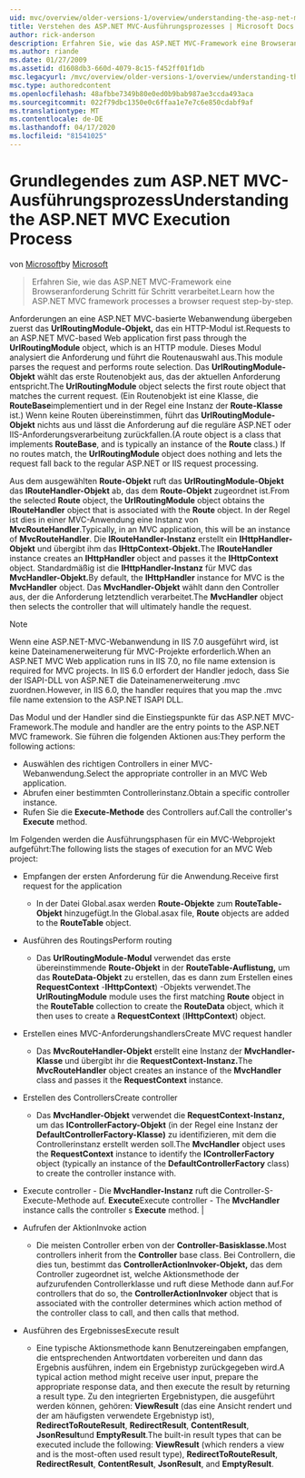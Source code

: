 ```yaml
---
uid: mvc/overview/older-versions-1/overview/understanding-the-asp-net-mvc-execution-process
title: Verstehen des ASP.NET MVC-Ausführungsprozesses | Microsoft Docs
author: rick-anderson
description: Erfahren Sie, wie das ASP.NET MVC-Framework eine Browseranforderung Schritt für Schritt verarbeitet.
ms.author: riande
ms.date: 01/27/2009
ms.assetid: d1608db3-660d-4079-8c15-f452ff01f1db
msc.legacyurl: /mvc/overview/older-versions-1/overview/understanding-the-asp-net-mvc-execution-process
msc.type: authoredcontent
ms.openlocfilehash: 48afbbe7349b80e0ed0b9bab987ae3ccda493aca
ms.sourcegitcommit: 022f79dbc1350e0c6ffaa1e7e7c6e850cdabf9af
ms.translationtype: MT
ms.contentlocale: de-DE
ms.lasthandoff: 04/17/2020
ms.locfileid: "81541025"
---
```

# <a name="understanding-the-aspnet-mvc-execution-process"></a><span data-ttu-id="3c8ff-103">Grundlegendes zum ASP.NET MVC-Ausführungsprozess</span><span class="sxs-lookup"><span data-stu-id="3c8ff-103">Understanding the ASP.NET MVC Execution Process</span></span>

<span data-ttu-id="3c8ff-104">von [Microsoft](https://github.com/microsoft)</span><span class="sxs-lookup"><span data-stu-id="3c8ff-104">by [Microsoft](https://github.com/microsoft)</span></span>

> <span data-ttu-id="3c8ff-105">Erfahren Sie, wie das ASP.NET MVC-Framework eine Browseranforderung Schritt für Schritt verarbeitet.</span><span class="sxs-lookup"><span data-stu-id="3c8ff-105">Learn how the ASP.NET MVC framework processes a browser request step-by-step.</span></span>

<span data-ttu-id="3c8ff-106">Anforderungen an eine ASP.NET MVC-basierte Webanwendung übergeben zuerst das **UrlRoutingModule-Objekt,** das ein HTTP-Modul ist.</span><span class="sxs-lookup"><span data-stu-id="3c8ff-106">Requests to an ASP.NET MVC-based Web application first pass through the **UrlRoutingModule** object, which is an HTTP module.</span></span> <span data-ttu-id="3c8ff-107">Dieses Modul analysiert die Anforderung und führt die Routenauswahl aus.</span><span class="sxs-lookup"><span data-stu-id="3c8ff-107">This module parses the request and performs route selection.</span></span> <span data-ttu-id="3c8ff-108">Das **UrlRoutingModule-Objekt** wählt das erste Routenobjekt aus, das der aktuellen Anforderung entspricht.</span><span class="sxs-lookup"><span data-stu-id="3c8ff-108">The **UrlRoutingModule** object selects the first route object that matches the current request.</span></span> <span data-ttu-id="3c8ff-109">(Ein Routenobjekt ist eine Klasse, die **RouteBase**implementiert und in der Regel eine Instanz der **Route-Klasse** ist.) Wenn keine Routen übereinstimmen, führt das **UrlRoutingModule-Objekt** nichts aus und lässt die Anforderung auf die reguläre ASP.NET oder IIS-Anforderungsverarbeitung zurückfallen.</span><span class="sxs-lookup"><span data-stu-id="3c8ff-109">(A route object is a class that implements **RouteBase**, and is typically an instance of the **Route** class.) If no routes match, the **UrlRoutingModule** object does nothing and lets the request fall back to the regular ASP.NET or IIS request processing.</span></span>

<span data-ttu-id="3c8ff-110">Aus dem ausgewählten **Route-Objekt** ruft das **UrlRoutingModule-Objekt** das **IRouteHandler-Objekt** ab, das dem **Route-Objekt** zugeordnet ist.</span><span class="sxs-lookup"><span data-stu-id="3c8ff-110">From the selected **Route** object, the **UrlRoutingModule** object obtains the **IRouteHandler** object that is associated with the **Route** object.</span></span> <span data-ttu-id="3c8ff-111">In der Regel ist dies in einer MVC-Anwendung eine Instanz von **MvcRouteHandler**.</span><span class="sxs-lookup"><span data-stu-id="3c8ff-111">Typically, in an MVC application, this will be an instance of **MvcRouteHandler**.</span></span> <span data-ttu-id="3c8ff-112">Die **IRouteHandler-Instanz** erstellt ein **IHttpHandler-Objekt** und übergibt ihm das **IHttpContext-Objekt.**</span><span class="sxs-lookup"><span data-stu-id="3c8ff-112">The **IRouteHandler** instance creates an **IHttpHandler** object and passes it the **IHttpContext** object.</span></span> <span data-ttu-id="3c8ff-113">Standardmäßig ist die **IHttpHandler-Instanz** für MVC das **MvcHandler-Objekt.**</span><span class="sxs-lookup"><span data-stu-id="3c8ff-113">By default, the **IHttpHandler** instance for MVC is the **MvcHandler** object.</span></span> <span data-ttu-id="3c8ff-114">Das **MvcHandler-Objekt** wählt dann den Controller aus, der die Anforderung letztendlich verarbeitet.</span><span class="sxs-lookup"><span data-stu-id="3c8ff-114">The **MvcHandler** object then selects the controller that will ultimately handle the request.</span></span>

> [!NOTE]
> <span data-ttu-id="3c8ff-115">Wenn eine ASP.NET-MVC-Webanwendung in IIS 7.0 ausgeführt wird, ist keine Dateinamenerweiterung für MVC-Projekte erforderlich.</span><span class="sxs-lookup"><span data-stu-id="3c8ff-115">When an ASP.NET MVC Web application runs in IIS 7.0, no file name extension is required for MVC projects.</span></span> <span data-ttu-id="3c8ff-116">In IIS 6.0 erfordert der Handler jedoch, dass Sie der ISAPI-DLL von ASP.NET die Dateinamenerweiterung .mvc zuordnen.</span><span class="sxs-lookup"><span data-stu-id="3c8ff-116">However, in IIS 6.0, the handler requires that you map the .mvc file name extension to the ASP.NET ISAPI DLL.</span></span>

<span data-ttu-id="3c8ff-117">Das Modul und der Handler sind die Einstiegspunkte für das ASP.NET MVC-Framework.</span><span class="sxs-lookup"><span data-stu-id="3c8ff-117">The module and handler are the entry points to the ASP.NET MVC framework.</span></span> <span data-ttu-id="3c8ff-118">Sie führen die folgenden Aktionen aus:</span><span class="sxs-lookup"><span data-stu-id="3c8ff-118">They perform the following actions:</span></span>

- <span data-ttu-id="3c8ff-119">Auswählen des richtigen Controllers in einer MVC-Webanwendung.</span><span class="sxs-lookup"><span data-stu-id="3c8ff-119">Select the appropriate controller in an MVC Web application.</span></span>
- <span data-ttu-id="3c8ff-120">Abrufen einer bestimmten Controllerinstanz.</span><span class="sxs-lookup"><span data-stu-id="3c8ff-120">Obtain a specific controller instance.</span></span>
- <span data-ttu-id="3c8ff-121">Rufen Sie die **Execute-Methode** des Controllers auf.</span><span class="sxs-lookup"><span data-stu-id="3c8ff-121">Call the controller's **Execute** method.</span></span>

<span data-ttu-id="3c8ff-122">Im Folgenden werden die Ausführungsphasen für ein MVC-Webprojekt aufgeführt:</span><span class="sxs-lookup"><span data-stu-id="3c8ff-122">The following lists the stages of execution for an MVC Web project:</span></span>

- <span data-ttu-id="3c8ff-123">Empfangen der ersten Anforderung für die Anwendung.</span><span class="sxs-lookup"><span data-stu-id="3c8ff-123">Receive first request for the application</span></span> 

    - <span data-ttu-id="3c8ff-124">In der Datei Global.asax werden **Route-Objekte** zum **RouteTable-Objekt** hinzugefügt.</span><span class="sxs-lookup"><span data-stu-id="3c8ff-124">In the Global.asax file, **Route** objects are added to the **RouteTable** object.</span></span>
- <span data-ttu-id="3c8ff-125">Ausführen des Routings</span><span class="sxs-lookup"><span data-stu-id="3c8ff-125">Perform routing</span></span> 

    - <span data-ttu-id="3c8ff-126">Das **UrlRoutingModule-Modul** verwendet das erste übereinstimmende **Route-Objekt** in der **RouteTable-Auflistung,** um das **RouteData-Objekt** zu erstellen, das es dann zum Erstellen eines **RequestContext** -**IHttpContext**) -Objekts verwendet.</span><span class="sxs-lookup"><span data-stu-id="3c8ff-126">The **UrlRoutingModule** module uses the first matching **Route** object in the **RouteTable** collection to create the **RouteData** object, which it then uses to create a **RequestContext** (**IHttpContext**) object.</span></span>
- <span data-ttu-id="3c8ff-127">Erstellen eines MVC-Anforderungshandlers</span><span class="sxs-lookup"><span data-stu-id="3c8ff-127">Create MVC request handler</span></span> 

    - <span data-ttu-id="3c8ff-128">Das **MvcRouteHandler-Objekt** erstellt eine Instanz der **MvcHandler-Klasse** und übergibt ihr die **RequestContext-Instanz.**</span><span class="sxs-lookup"><span data-stu-id="3c8ff-128">The **MvcRouteHandler** object creates an instance of the **MvcHandler** class and passes it the **RequestContext** instance.</span></span>
- <span data-ttu-id="3c8ff-129">Erstellen des Controllers</span><span class="sxs-lookup"><span data-stu-id="3c8ff-129">Create controller</span></span> 

    - <span data-ttu-id="3c8ff-130">Das **MvcHandler-Objekt** verwendet die **RequestContext-Instanz,** um das **IControllerFactory-Objekt** (in der Regel eine Instanz der **DefaultControllerFactory-Klasse)** zu identifizieren, mit dem die Controllerinstanz erstellt werden soll.</span><span class="sxs-lookup"><span data-stu-id="3c8ff-130">The **MvcHandler** object uses the **RequestContext** instance to identify the **IControllerFactory** object (typically an instance of the **DefaultControllerFactory** class) to create the controller instance with.</span></span>
- <span data-ttu-id="3c8ff-131">Execute controller - Die **MvcHandler-Instanz** ruft die Controller-S-Execute-Methode auf. **Execute**</span><span class="sxs-lookup"><span data-stu-id="3c8ff-131">Execute controller - The **MvcHandler** instance calls the controller s **Execute** method.</span></span> |
- <span data-ttu-id="3c8ff-132">Aufrufen der Aktion</span><span class="sxs-lookup"><span data-stu-id="3c8ff-132">Invoke action</span></span> 

    - <span data-ttu-id="3c8ff-133">Die meisten Controller erben von der **Controller-Basisklasse.**</span><span class="sxs-lookup"><span data-stu-id="3c8ff-133">Most controllers inherit from the **Controller** base class.</span></span> <span data-ttu-id="3c8ff-134">Bei Controllern, die dies tun, bestimmt das **ControllerActionInvoker-Objekt,** das dem Controller zugeordnet ist, welche Aktionsmethode der aufzurufenden Controllerklasse und ruft diese Methode dann auf.</span><span class="sxs-lookup"><span data-stu-id="3c8ff-134">For controllers that do so, the **ControllerActionInvoker** object that is associated with the controller determines which action method of the controller class to call, and then calls that method.</span></span>
- <span data-ttu-id="3c8ff-135">Ausführen des Ergebnisses</span><span class="sxs-lookup"><span data-stu-id="3c8ff-135">Execute result</span></span> 

    - <span data-ttu-id="3c8ff-136">Eine typische Aktionsmethode kann Benutzereingaben empfangen, die entsprechenden Antwortdaten vorbereiten und dann das Ergebnis ausführen, indem ein Ergebnistyp zurückgegeben wird.</span><span class="sxs-lookup"><span data-stu-id="3c8ff-136">A typical action method might receive user input, prepare the appropriate response data, and then execute the result by returning a result type.</span></span> <span data-ttu-id="3c8ff-137">Zu den integrierten Ergebnistypen, die ausgeführt werden können, gehören: **ViewResult** (das eine Ansicht rendert und der am häufigsten verwendete Ergebnistyp ist), **RedirectToRouteResult**, **RedirectResult**, **ContentResult**, **JsonResult**und **EmptyResult**.</span><span class="sxs-lookup"><span data-stu-id="3c8ff-137">The built-in result types that can be executed include the following: **ViewResult** (which renders a view and is the most-often used result type), **RedirectToRouteResult**, **RedirectResult**, **ContentResult**, **JsonResult**, and **EmptyResult**.</span></span>
